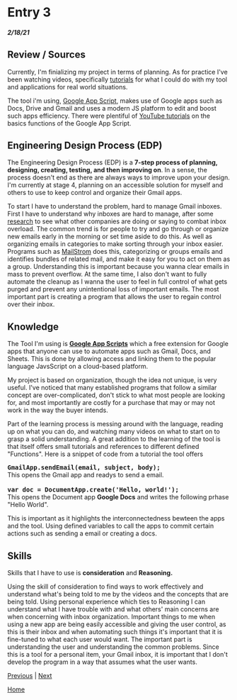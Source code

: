 # Entry 3
##### 2/18/21


## Review / Sources


Currently, I'm finializing my project in terms of planning. As for practice I've been watching videos, specifically <a href="https://www.youtube.com/watch?v=Pgfbl_o9WvM">tutorials</a> for what I could do with my tool and applications for real world situations. 

The tool i'm using, <a href="https://developers.google.com/apps-script">Google App Script</a>, makes use of Google apps such as Docs, Drive and Gmail and uses a modern JS platform to edit and boost such apps efficiency. There were plentiful of <a href="https://www.youtube.com/watch?v=Nd3DV_heK2Q">YouTube tutorials</a> on the basics functions of the Google App Script.

## Engineering Design Process (EDP)
The Engineering Design Process (EDP) is a <b>7-step process of planning, designing, creating, testing, and then improving on</b>. In a sense, the process doesn't end as there are always ways to improve upon your design. I'm currently at stage 4, planning on an accessible solution for myself and others to use to keep control and organize their Gmail apps.

To start I have to understand the problem, hard to manage Gmail inboxes. First I have to understand why inboxes are hard to manage, after some <a href="https://hbr.org/2012/02/stop-email-overload-1">research</a> to see what other companies are doing or saying to combat inbox overload. The common trend is for people to try and go through or organize new emails early in the morning or set time aside to do this. As well as organizing emails in categories to make sorting through your inbox easier. Programs such as <a href="https://mailstrom.co/MailStorm">MailStrom</a> does this, categorizing or groups emails and identifies bundles of related mail, and make it easy for you to act on them as a group. Understanding this is important because you wanna clear emails in mass to prevent overflow.
At the same time, I also don't want to fully automate the cleanup as I wanna the user to feel in full control of what gets purged and prevent any unintentional loss of important emails. The most important part is creating a program that allows the user to regain control over their inbox.



 

## Knowledge

The Tool I'm using is <b><a href="https://developers.google.com/apps-script">Google App Scripts</a></b> which a free extension for Google apps that anyone can use to automate apps such as Gmail, Docs, and Sheets. This is done by allowing access and linking them to the popular language JavsScript on a cloud-based platform.

My project is based on organization, though the idea not unique, is very useful. I've noticed that many established programs that follow a similar concept are over-complicated, don't stick to what most people are looking for, and most importantly are costly for a purchase that may or may not work in the way the buyer intends.

Part of the learning process is messing around with the language, reading up on what you can do, and watching many videos on what to start on to grasp a solid understanding. A great addition to the learning of the tool is that itself offers small tutorials and references to different defined "Functions". Here is a snippet of code from a tutorial the tool offers




 <tt><b>GmailApp.sendEmail(email, subject, body);</tt></b>
 <br>This opens the Gmail app and readys to send a email. 
<br>
<br>
<tt><b>var doc = DocumentApp.create('Hello, world!');</tt></b> 
<br>This opens the Document app <b>Google Docs</b> and writes the following prhase "Hello World". 

This is important as it highlights the interconnectedness bewteen the apps and the tool. Using defined variables to call the apps to commit certain actions such as sending a email or creating a docs. 

## Skills

Skills that I have to use is <b>consideration</b> and <b>Reasoning.</b>

Using the skill of consideration to find ways to work effectively and understand what's being told to me by the videos and the concepts that are being told. Using personal experience which ties to Reasoning I can understand what I have trouble with and what others' main concerns are when concerning with inbox organization. Important things to me when using a new app are being easily accessible and giving the user control, as this is their inbox and when automating such things it's important that it is fine-tuned to what each user would want. The important part is understanding the user and understanding the common problems. Since this is a tool for a personal item, your Gmail inbox, it is important that I don't develop the program in a way that assumes what the user wants.


[Previous](entry02.md) | [Next](entry04.md)

[Home](../README.md)
